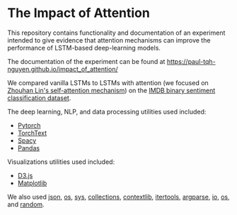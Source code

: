 
# The Impact of Attention

This repository contains functionality and documentation of an experiment intended to give evidence that attention mechanisms can improve the performance of LSTM-based deep-learning models.

The documentation of the experiment can be found at https://paul-tqh-nguyen.github.io/impact_of_attention/

We compared vanilla LSTMs to LSTMs with attention (we focused on [Zhouhan Lin's self-attention mechanism](https://arxiv.org/abs/1703.03130)) on the [IMDB binary sentiment classification dataset](http://ai.stanford.edu/~amaas/data/sentiment/).

The deep learning, NLP, and data processing utilities used included:
* [Pytorch]([https://pytorch.org/](https://pytorch.org/))
* [TorchText]([https://torchtext.readthedocs.io/en/latest/data.html](https://torchtext.readthedocs.io/en/latest/data.html))
* [Spacy]([https://spacy.io/](https://spacy.io/))
* [Pandas]([https://pandas.pydata.org/](https://pandas.pydata.org/))

Visualizations utilities used included:
* [D3.js](https://d3js.org/)
* [Matplotlib]([https://matplotlib.org/3.2.1/tutorials/introductory/images.html](https://matplotlib.org/3.2.1/tutorials/introductory/images.html))

We also used [json](https://docs.python.org/3/library/json.html), [os](https://docs.python.org/3/library/os.html), [sys](https://docs.python.org/3/library/sys.html), [collections](https://docs.python.org/3/library/collections.html), [contextlib](https://docs.python.org/3/library/contextlib.html), [itertools](https://docs.python.org/3/library/itertools.html), [argparse](https://docs.python.org/3/library/argparse.html), [io](https://docs.python.org/3/library/io.html), [os](https://docs.python.org/3/library/os.html), and [random](https://docs.python.org/3/library/random.html).